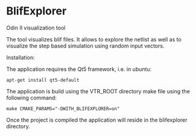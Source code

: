 # BlifExplorer
Odin II visualization tool

The tool visualizes blif files.
It allows to explore the netlist as well as to visualize the step based simulation using random input vectors.

Installation: 

The application requires the Qt5 framework, i.e. in ubuntu: 

	apt-get install qt5-default
	
The application is build using the VTR_ROOT directory make file using the following command:

	make CMAKE_PARAMS="-DWITH_BLIFEXPLORER=on"

Once the project is compiled the application will reside in the blifexplorer directory. 

